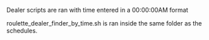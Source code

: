 Dealer scripts are ran with time entered in a 00:00:00AM format

roulette_dealer_finder_by_time.sh is ran inside the same folder as the schedules.
